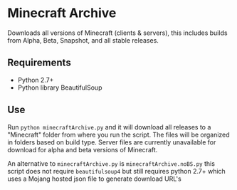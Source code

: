 # Minecraft Archive


Downloads all versions of Minecraft (clients & servers), this includes builds from Alpha, Beta, Snapshot, and all stable releases.


## Requirements
* Python 2.7+
* Python library BeautifulSoup

## Use
Run `python minecraftArchive.py` and it will download all releases to a "Minecraft" folder from where you run the script.
The files will be organized in folders based on build type. Server files are currently unavailable for download for
alpha and beta versions of Minecraft.

An alternative to `minecraftArchive.py` is `minecraftArchive.noBS.py` this script does not require `beautifulsoup4` but still requires python 2.7+
which uses a Mojang hosted json file to generate download URL's
